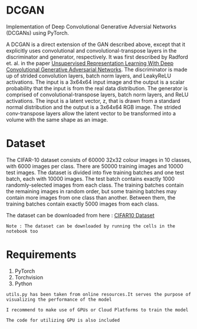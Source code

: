# DCGAN

Implementation of Deep Convolutional Generative Adversial Networks (DCGANs) using PyTorch.

A DCGAN is a direct extension of the GAN described above, except that it explicitly uses convolutional and convolutional-transpose layers 
in the discriminator and generator, respectively. It was first described by Radford et. al. in the paper 
[Unsupervised Representation Learning With Deep Convolutional Generative Adversarial Networks](https://arxiv.org/abs/1511.06434).
The discriminator is made up of strided convolution layers, batch norm layers, and LeakyReLU activations.
The input is a 3x64x64 input image and the output is a scalar probability that the input is from the real data distribution.
The generator is comprised of convolutional-transpose layers, batch norm layers, and ReLU activations.
The input is a latent vector, z, that is drawn from a standard normal distribution and the output is a 3x64x64 RGB image.
The strided conv-transpose layers allow the latent vector to be transformed into a volume with the same shape as an image.

# Dataset

The CIFAR-10 dataset consists of 60000 32x32 colour images in 10 classes, with 6000 images per class. There are 50000 training images and 10000 test images. 
The dataset is divided into five training batches and one test batch, each with 10000 images. The test batch contains exactly 1000 randomly-selected images from each class. The training batches contain the remaining images in random order, but some training batches may contain more images from one class than another. Between them, the training batches contain exactly 5000 images from each class.

The dataset can be downloaded from here : [CIFAR10 Dataset](https://www.cs.toronto.edu/~kriz/cifar.html)

```Note : The dataset can be downloaded by running the cells in the notebook too ```

# Requirements

1. PyTorch
2. Torchvision
3. Python

```utils.py has been taken from online resources.It serves the purpose of visualizing the performance of the model```

```I recommend to make use of GPUs or Cloud Platforms to train the model```

```The code for utilizing GPU is also included```

